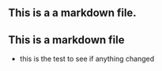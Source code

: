 ## This is a a markdown file.

## This is a markdown file


* this is the test to see if anything changed

